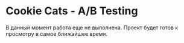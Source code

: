 # Cookie Cats - A/B Testing

В данный момент работа еще не выполнена. Проект будет готов к просмотру в самое ближайшее время.

